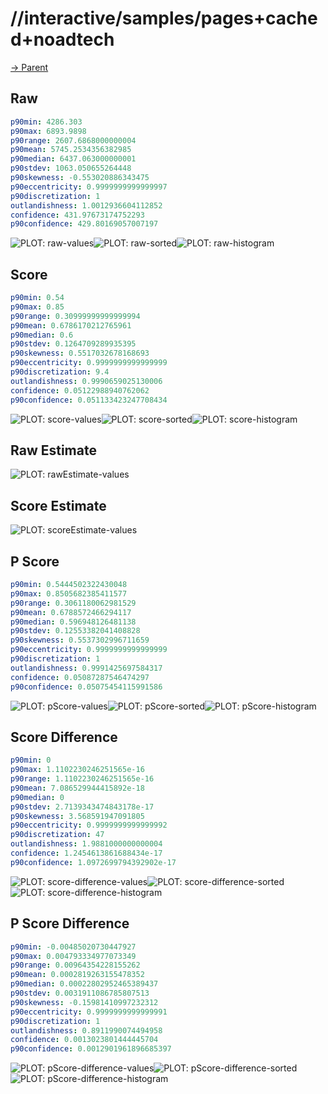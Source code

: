 
# //interactive/samples/pages+cached+noadtech

[→ Parent](../..)


## Raw


```yaml
p90min: 4286.303
p90max: 6893.9898
p90range: 2607.6868000000004
p90mean: 5745.2534356382985
p90median: 6437.063000000001
p90stdev: 1063.050655264448
p90skewness: -0.553020886343475
p90eccentricity: 0.9999999999999997
p90discretization: 1
outlandishness: 1.0012936604112852
confidence: 431.97673174752293
p90confidence: 429.80169057007197

```

![PLOT: raw-values](./raw/values.svg)![PLOT: raw-sorted](./raw/sorted.svg)![PLOT: raw-histogram](./raw/histogram.svg)
## Score


```yaml
p90min: 0.54
p90max: 0.85
p90range: 0.30999999999999994
p90mean: 0.6786170212765961
p90median: 0.6
p90stdev: 0.1264709289935395
p90skewness: 0.5517032678168693
p90eccentricity: 0.9999999999999999
p90discretization: 9.4
outlandishness: 0.9990659025130006
confidence: 0.05122988940762062
p90confidence: 0.051133423247708434

```

![PLOT: score-values](./score/values.svg)![PLOT: score-sorted](./score/sorted.svg)![PLOT: score-histogram](./score/histogram.svg)
## Raw Estimate

![PLOT: rawEstimate-values](./rawEstimate/values.svg)
## Score Estimate

![PLOT: scoreEstimate-values](./scoreEstimate/values.svg)
## P Score


```yaml
p90min: 0.5444502322430048
p90max: 0.8505682385411577
p90range: 0.3061180062981529
p90mean: 0.6788572466294117
p90median: 0.596948126481138
p90stdev: 0.12553382041408828
p90skewness: 0.5537302996711659
p90eccentricity: 0.9999999999999999
p90discretization: 1
outlandishness: 0.9991425697584317
confidence: 0.05087287546474297
p90confidence: 0.05075454115991586

```

![PLOT: pScore-values](./pScore/values.svg)![PLOT: pScore-sorted](./pScore/sorted.svg)![PLOT: pScore-histogram](./pScore/histogram.svg)
## Score Difference


```yaml
p90min: 0
p90max: 1.1102230246251565e-16
p90range: 1.1102230246251565e-16
p90mean: 7.086529944415892e-18
p90median: 0
p90stdev: 2.7139343474843178e-17
p90skewness: 3.568591947091805
p90eccentricity: 0.9999999999999992
p90discretization: 47
outlandishness: 1.9881000000000004
confidence: 1.2454613861688434e-17
p90confidence: 1.0972699794392902e-17

```

![PLOT: score-difference-values](./score-difference/values.svg)![PLOT: score-difference-sorted](./score-difference/sorted.svg)![PLOT: score-difference-histogram](./score-difference/histogram.svg)
## P Score Difference


```yaml
p90min: -0.00485020730447927
p90max: 0.004793334977073349
p90range: 0.00964354228155262
p90mean: 0.0002819263155478352
p90median: 0.00022802952465389437
p90stdev: 0.0031911086785807513
p90skewness: -0.15981410997232312
p90eccentricity: 0.9999999999999991
p90discretization: 1
outlandishness: 0.8911990074494958
confidence: 0.0013023801444445704
p90confidence: 0.0012901961896685397

```

![PLOT: pScore-difference-values](./pScore-difference/values.svg)![PLOT: pScore-difference-sorted](./pScore-difference/sorted.svg)![PLOT: pScore-difference-histogram](./pScore-difference/histogram.svg)